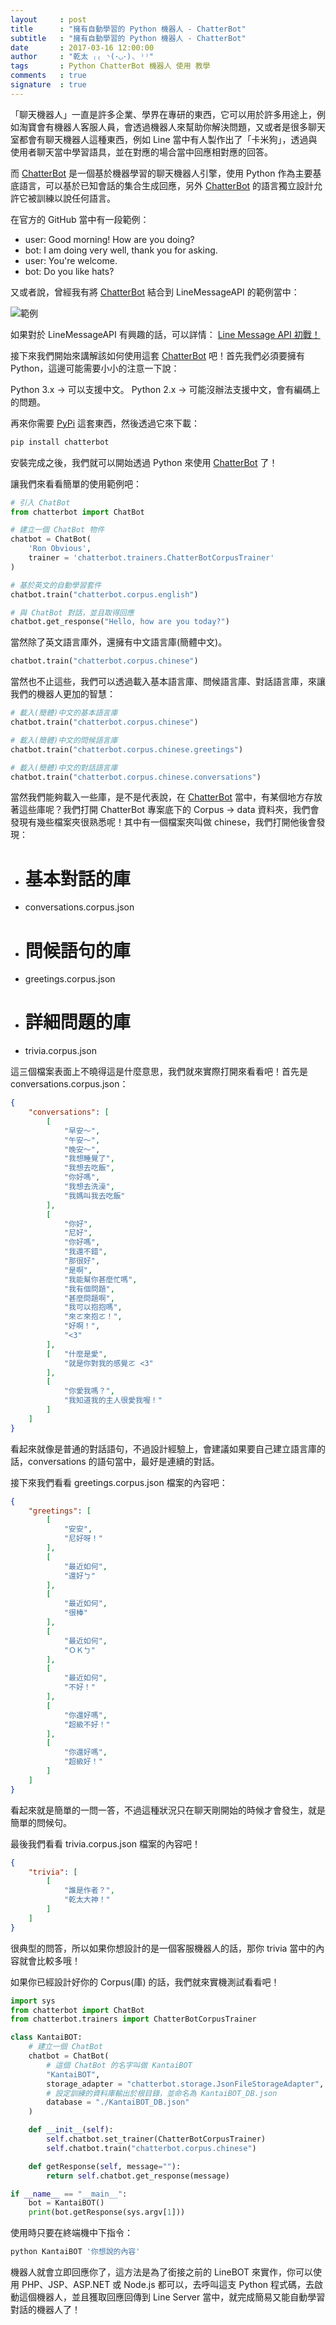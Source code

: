 ```yaml
---
layout     : post
title      : "擁有自動學習的 Python 機器人 - ChatterBot"
subtitle   : "擁有自動學習的 Python 機器人 - ChatterBot"
date       : 2017-03-16 12:00:00
author     : "乾太 ₍₍ ◝(･◡･)◟ ⁾⁾"
tags       : Python ChatterBot 機器人 使用 教學
comments   : true
signature  : true
---
```


「聊天機器人」一直是許多企業、學界在專研的東西，它可以用於許多用途上，例如淘寶會有機器人客服人員，會透過機器人來幫助你解決問題，又或者是很多聊天室都會有聊天機器人這種東西，例如 Line 當中有人製作出了「卡米狗」，透過與使用者聊天當中學習語具，並在對應的場合當中回應相對應的回答。

而 [ChatterBot](https://github.com/gunthercox/ChatterBot) 是一個基於機器學習的聊天機器人引擎，使用 Python 作為主要基底語言，可以基於已知會話的集合生成回應，另外 [ChatterBot](https://github.com/gunthercox/ChatterBot) 的語言獨立設計允許它被訓練以說任何語言。

在官方的 GitHub 當中有一段範例：

- user: Good morning! How are you doing?
- bot: I am doing very well, thank you for asking.
- user: You're welcome.
- bot: Do you like hats?



又或者說，曾經我有將 [ChatterBot](https://github.com/gunthercox/ChatterBot) 結合到 LineMessageAPI 的範例當中：

![範例](http://i.imgur.com/ZAllFkw.png)



如果對於 LineMessageAPI 有興趣的話，可以詳情： [Line Message API 初戰！](https://kantai235.github.io/2017/03/06/LineMessageAPI/)

接下來我們開始來講解該如何使用這套 [ChatterBot](https://github.com/gunthercox/ChatterBot) 吧！首先我們必須要擁有 Python，這邊可能需要小小的注意一下說：

Python 3.x -> 可以支援中文。
Python 2.x -> 可能沒辦法支援中文，會有編碼上的問題。

再來你需要 [PyPi](https://pypi.python.org/pypi/ChatterBot) 這套東西，然後透過它來下載：

```sh
pip install chatterbot
```



安裝完成之後，我們就可以開始透過 Python 來使用 [ChatterBot](https://github.com/gunthercox/ChatterBot) 了！

讓我們來看看簡單的使用範例吧：

```python
# 引入 ChatBot
from chatterbot import ChatBot

# 建立一個 ChatBot 物件
chatbot = ChatBot(
    'Ron Obvious',
    trainer = 'chatterbot.trainers.ChatterBotCorpusTrainer'
)

# 基於英文的自動學習套件
chatbot.train("chatterbot.corpus.english")

# 與 ChatBot 對話，並且取得回應
chatbot.get_response("Hello, how are you today?")
```



當然除了英文語言庫外，還擁有中文語言庫(簡體中文)。

```python
chatbot.train("chatterbot.corpus.chinese")
```



當然也不止這些，我們可以透過載入基本語言庫、問候語言庫、對話語言庫，來讓我們的機器人更加的智慧：

```python
# 載入(簡體)中文的基本語言庫
chatbot.train("chatterbot.corpus.chinese")

# 載入(簡體)中文的問候語言庫
chatbot.train("chatterbot.corpus.chinese.greetings")

# 載入(簡體)中文的對話語言庫
chatbot.train("chatterbot.corpus.chinese.conversations")
```



當然我們能夠載入一些庫，是不是代表說，在 [ChatterBot](https://github.com/gunthercox/ChatterBot) 當中，有某個地方存放著這些庫呢？我們打開 ChatterBot 專案底下的 Corpus -> data 資料夾，我們會發現有幾些檔案夾很熟悉呢！其中有一個檔案夾叫做 chinese，我們打開他後會發現：

- # 基本對話的庫
- conversations.corpus.json

- # 問候語句的庫
- greetings.corpus.json

- # 詳細問題的庫
- trivia.corpus.json



這三個檔案表面上不曉得這是什麼意思，我們就來實際打開來看看吧！首先是 conversations.corpus.json：

```json
{
    "conversations": [
        [
            "早安～",
            "午安～",
            "晚安～",
            "我想睡覺了",
            "我想去吃飯",
            "你好嗎",
            "我想去洗澡",
            "我媽叫我去吃飯"
        ],
        [
            "你好",
            "尼好",
            "你好嗎",
            "我還不錯",
            "那很好",
            "是啊",
            "我能幫你甚麼忙嗎",
            "我有個問題",
            "甚麼問題啊",
            "我可以抱抱嗎",
            "來ㄛ來抱ㄛ！",
            "好啊！",
            "<3"
        ],
        [   "什麼是愛",
            "就是你對我的感覺ㄛ <3"
        ],
        [
            "你愛我嗎？",
            "我知道我的主人很愛我喔！"
        ]
    ]
}
```



看起來就像是普通的對話語句，不過設計經驗上，會建議如果要自己建立語言庫的話，conversations 的語句當中，最好是連續的對話。

接下來我們看看 greetings.corpus.json 檔案的內容吧：

```json
{
    "greetings": [
        [
            "安安",
            "尼好呀！"
        ],
        [
            "最近如何",
            "還好ㄅ"
        ],
        [
            "最近如何",
            "很棒"
        ],
        [
            "最近如何",
            "ＯＫㄅ"
        ],
        [
            "最近如何",
            "不好！"
        ],
        [
            "你還好嗎",
            "超級不好！"
        ],
        [
            "你還好嗎",
            "超級好！"
        ]
    ]
}
```



看起來就是簡單的一問一答，不過這種狀況只在聊天剛開始的時候才會發生，就是簡單的問候句。

最後我們看看 trivia.corpus.json 檔案的內容吧！

```json
{
    "trivia": [
        [
            "誰是作者？",
            "乾太大神！"
        ]
    ]
}
```



很典型的問答，所以如果你想設計的是一個客服機器人的話，那你 trivia 當中的內容就會比較多哦！

如果你已經設計好你的 Corpus(庫) 的話，我們就來實機測試看看吧！

```python
import sys
from chatterbot import ChatBot
from chatterbot.trainers import ChatterBotCorpusTrainer

class KantaiBOT:
    # 建立一個 ChatBot
    chatbot = ChatBot(
        # 這個 ChatBot 的名字叫做 KantaiBOT
        "KantaiBOT",
        storage_adapter = "chatterbot.storage.JsonFileStorageAdapter",
        # 設定訓練的資料庫輸出於根目錄，並命名為 KantaiBOT_DB.json
        database = "./KantaiBOT_DB.json"    
    )

    def __init__(self):
        self.chatbot.set_trainer(ChatterBotCorpusTrainer)
        self.chatbot.train("chatterbot.corpus.chinese")

    def getResponse(self, message=""):
        return self.chatbot.get_response(message)

if __name__ == "__main__":
    bot = KantaiBOT()
    print(bot.getResponse(sys.argv[1]))
```



使用時只要在終端機中下指令：

```sh
python KantaiBOT '你想說的內容'
```

機器人就會立即回應你了，這方法是為了銜接之前的 LineBOT 來實作，你可以使用 PHP、JSP、ASP.NET 或 Node.js 都可以，去呼叫這支 Python 程式碼，去啟動這個機器人，並且獲取回應回傳到 Line Server 當中，就完成簡易又能自動學習對話的機器人了！
